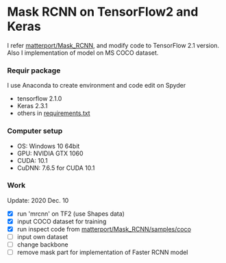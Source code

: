 # Mask RCNN on TensorFlow2 and Keras

I refer [matterport/Mask_RCNN](https://github.com/matterport/Mask_RCNN), and modify code to TensorFlow 2.1 version.<br>
Also I implementation of model on MS COCO dataset.

### Requir package
I use Anaconda to create environment and code edit on Spyder
* tensorflow 2.1.0
* Keras 2.3.1
* others in [requirements.txt](https://github.com/jacky10001/Mask_RCNN-tf2/blob/main/requirements.txt)

### Computer setup
* OS: Windows 10 64bit
* GPU: NVIDIA GTX 1060
* CUDA: 10.1
* CuDNN: 7.6.5 for CUDA 10.1
### Work
Update: 2020 Dec. 10
- [X] run 'mrcnn'  on TF2 (use Shapes data)
- [X] input COCO dataset for training
- [X] run inspect code from [matterport/Mask_RCNN/samples/coco](https://github.com/matterport/Mask_RCNN/tree/master/samples/coco)
- [ ] input own dataset
- [ ] change backbone
- [ ] remove mask part for implementation of Faster RCNN model
